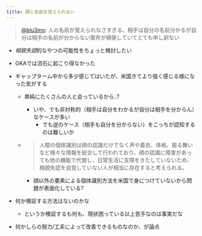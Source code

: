 ```yaml
---
title: 顔と名前を覚えられない
---
```



 > 
 > [@blu3mo](https://twitter.com/blu3mo/status/1566083916376702977): 人の名前が覚えられなさすぎる、相手は自分の名前分かるが自分は相手の名前が分からない案件が頻発していてとても申し訳ない

* *相貌失認*的なやつの可能性をちょっと検討したい

* GKAでは流石に起こり得なかった

* ギャップターム中から多少感じてはいたが、米国きてより強く感じる様になった気がする
  
  * 単純にたくさんの人と会っているから..?
    * いや、でも非対称的（相手は自分をわかるが自分は相手を分からん）なケースが多い
      * でも逆のケース（相手も自分を分からない）をこっちが認知するのは難しいか
  * 
     > 
     > 人間の個体識別は顔の認識だけでなく声や着衣、体格、振る舞いなど様々な情報を総合して行われており、顔の認識に障害があっても他の機能で代償し、日常生活に支障をきたしていないため、相貌失認を自覚していない人が相当に存在すると考えられる。
    
    * 顔以外の要素による個体識別方法を米国で身につけていないから問題が表面化している?
* 何か検証する方法はないのかな
  
  * というか検証するも何も、現状困っている以上苦手なのは事実だな
* 何かしらの努力/工夫によって改善できるものなのか、が論点
